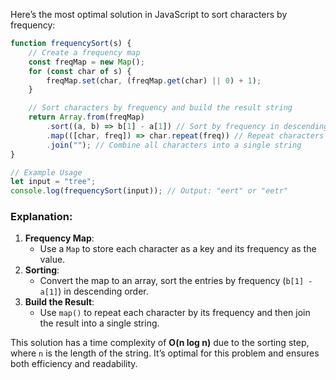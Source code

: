 Here’s the most optimal solution in JavaScript to sort characters by frequency:

```javascript
function frequencySort(s) {
    // Create a frequency map
    const freqMap = new Map();
    for (const char of s) {
        freqMap.set(char, (freqMap.get(char) || 0) + 1);
    }

    // Sort characters by frequency and build the result string
    return Array.from(freqMap)
        .sort((a, b) => b[1] - a[1]) // Sort by frequency in descending order
        .map(([char, freq]) => char.repeat(freq)) // Repeat characters by their frequency
        .join(""); // Combine all characters into a single string
}

// Example Usage
let input = "tree";
console.log(frequencySort(input)); // Output: "eert" or "eetr"
```

### Explanation:
1. **Frequency Map**:
   - Use a `Map` to store each character as a key and its frequency as the value.
2. **Sorting**:
   - Convert the map to an array, sort the entries by frequency (`b[1] - a[1]`) in descending order.
3. **Build the Result**:
   - Use `map()` to repeat each character by its frequency and then join the result into a single string.

This solution has a time complexity of **O(n log n)** due to the sorting step, where `n` is the length of the string. It’s optimal for this problem and ensures both efficiency and readability.